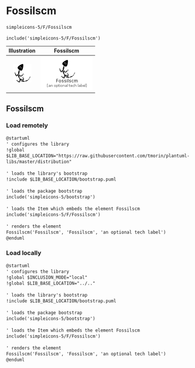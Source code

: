 # Fossilscm


```text
simpleicons-5/F/Fossilscm
```

```text
include('simpleicons-5/F/Fossilscm')
```



| Illustration | Fossilscm |
| :---: | :---: |
| ![illustration for Illustration](../../simpleicons-5/F/Fossilscm.png) | ![illustration for Fossilscm](../../simpleicons-5/F/Fossilscm.Local.png) |




## Fossilscm

### Load remotely
```plantuml
@startuml
' configures the library
!global $LIB_BASE_LOCATION="https://raw.githubusercontent.com/tmorin/plantuml-libs/master/distribution"

' loads the library's bootstrap
!include $LIB_BASE_LOCATION/bootstrap.puml

' loads the package bootstrap
include('simpleicons-5/bootstrap')

' loads the Item which embeds the element Fossilscm
include('simpleicons-5/F/Fossilscm')

' renders the element
Fossilscm('Fossilscm', 'Fossilscm', 'an optional tech label')
@enduml
```

### Load locally
```plantuml
@startuml
' configures the library
!global $INCLUSION_MODE="local"
!global $LIB_BASE_LOCATION="../.."

' loads the library's bootstrap
!include $LIB_BASE_LOCATION/bootstrap.puml

' loads the package bootstrap
include('simpleicons-5/bootstrap')

' loads the Item which embeds the element Fossilscm
include('simpleicons-5/F/Fossilscm')

' renders the element
Fossilscm('Fossilscm', 'Fossilscm', 'an optional tech label')
@enduml
```

